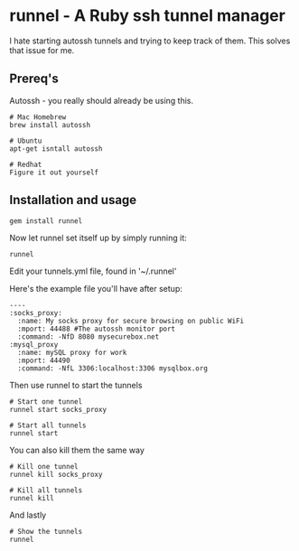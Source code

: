 # runnel - A Ruby ssh tunnel manager

I hate starting autossh tunnels and trying to keep track of them. This solves that issue for me.

## Prereq's

Autossh - you really should already be using this.

    # Mac Homebrew
    brew install autossh

    # Ubuntu
    apt-get isntall autossh

    # Redhat
    Figure it out yourself

## Installation and usage

    gem install runnel

Now let runnel set itself up by simply running it:

    runnel

Edit your tunnels.yml file, found in '~/.runnel'

Here's the example file you'll have after setup:

    ----
    :socks_proxy:
      :name: My socks proxy for secure browsing on public WiFi
      :mport: 44488 #The autossh monitor port
      :command: -NfD 8080 mysecurebox.net
    :mysql_proxy
      :name: mySQL proxy for work
      :mport: 44490
      :command: -NfL 3306:localhost:3306 mysqlbox.org

Then use runnel to start the tunnels

    # Start one tunnel
    runnel start socks_proxy

    # Start all tunnels
    runnel start

You can also kill them the same way

    # Kill one tunnel
    runnel kill socks_proxy

    # Kill all tunnels
    runnel kill

And lastly

    # Show the tunnels
    runnel
